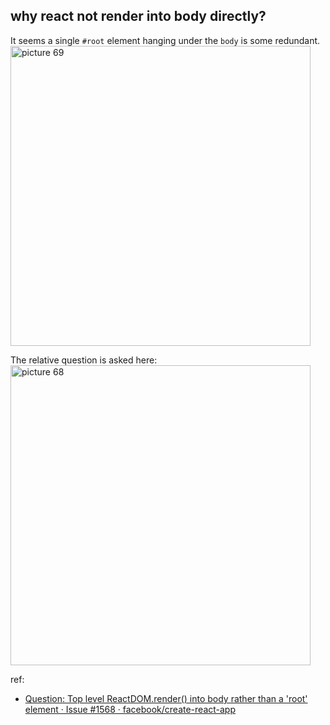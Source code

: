 ## why react not render into body directly?

It seems a single `#root` element hanging under the `body` is some redundant. <img alt="picture 69" src="https://mark-vue-oss.oss-cn-hangzhou.aliyuncs.com/1640633870218-react-whyso-bc80f4a94b7623de68daf68d2f078e60319938e7c23c470294d7a4783ef74cd8.png" width="480" />

The relative question is asked here: <img alt="picture 68" src="https://mark-vue-oss.oss-cn-hangzhou.aliyuncs.com/1640633807314-react-whyso-e934088934891cba21c2acf8017fc34560f07e7ded428b74762bc2289b572cfa.png" width="480" />

ref:

- [Question: Top level ReactDOM.render() into body rather than a 'root' element · Issue #1568 · facebook/create-react-app](https://github.com/facebook/create-react-app/issues/1568)
